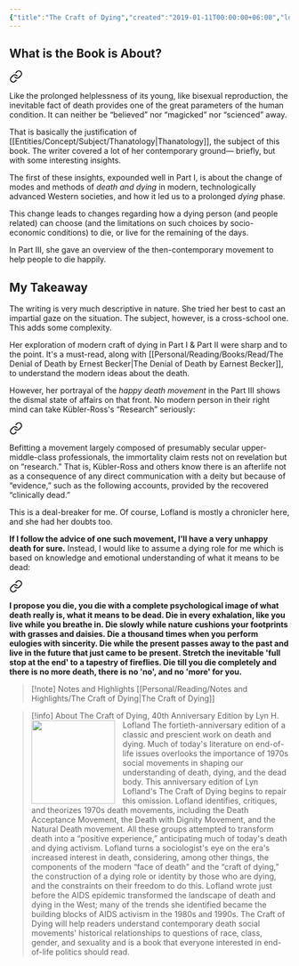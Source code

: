 ```yaml
---
{"title":"The Craft of Dying","created":"2019-01-11T00:00:00+06:00","log":[{"status":"Read","timestamp":"2023-03-30T15:34:28+06:00"},{"status":"In Progress","timestamp":"2023-03-27T15:34:28+06:00"},{"status":"To Read","timestamp":"2019-01-11T00:00:00+06:00"}],"updated":"2025-05-27T21:35:12+06:00","read_count":"1","authors":["Lyn H. Lofland"],"isbn10":803910991,"status":"Read","rating":4,"cover":"https://images-na.ssl-images-amazon.com/images/S/compressed.photo.goodreads.com/books/1556359435i/45313230.jpg","dg-publish":true,"dg-note-icon":2,"dg-metatags":{"og:image":"https://images-na.ssl-images-amazon.com/images/S/compressed.photo.goodreads.com/books/1556359435i/45313230.jpg"},"tags":["book","thanatology","sociology"],"reviewed":true,"reading_notes":"[[Personal/Reading/Notes and Highlights/The Craft of Dying|The Craft of Dying]]","dg-path":"Reading/Books/Read/The Craft of Dying by Lyn H. Lofland.md","permalink":"/reading/books/read/the-craft-of-dying-by-lyn-h-lofland/","metatags":{"og:image":"https://images-na.ssl-images-amazon.com/images/S/compressed.photo.goodreads.com/books/1556359435i/45313230.jpg"},"dgPassFrontmatter":true,"noteIcon":2}
---
```


## What is the Book is About?


<div class="transclusion internal-embed is-loaded"><a class="markdown-embed-link" href="/reading/notes-and-highlights/the-craft-of-dying/#00a29a" aria-label="Open link"><svg xmlns="http://www.w3.org/2000/svg" width="24" height="24" viewBox="0 0 24 24" fill="none" stroke="currentColor" stroke-width="2" stroke-linecap="round" stroke-linejoin="round" class="svg-icon lucide-link"><path d="M10 13a5 5 0 0 0 7.54.54l3-3a5 5 0 0 0-7.07-7.07l-1.72 1.71"></path><path d="M14 11a5 5 0 0 0-7.54-.54l-3 3a5 5 0 0 0 7.07 7.07l1.71-1.71"></path></svg></a><div class="markdown-embed">



Like the prolonged helplessness of its young, like bisexual reproduction, the inevitable fact of death provides one of the great parameters of the human condition. It can neither be “believed” nor “magicked” nor “scienced” away. 

</div></div>


That is basically the justification of [[Entities/Concept/Subject/Thanatology\|Thanatology]], the subject of this book. The writer covered a lot of her contemporary ground— briefly, but with some interesting insights.

The first of these insights, expounded well in Part I, is about the change of modes and methods of *death and dying* in modern, technologically advanced Western societies, and how it led us to a prolonged *dying* phase.

This change leads to changes regarding how a dying person (and people related) can choose (and the limitations on such choices by socio-economic conditions) to die, or live for the remaining of the days.

In Part III, she gave an overview of the then-contemporary movement to help people to die happily.
## My Takeaway
The writing is very much descriptive in nature. She tried her best to cast an impartial gaze on the situation. The subject, however, is a cross-school one. This adds some complexity.

Her exploration of modern craft of dying in Part I & Part II were sharp and to the point. It's a must-read, along with [[Personal/Reading/Books/Read/The Denial of Death by Ernest Becker\|The Denial of Death by Earnest Becker]], to understand the modern ideas about the death.

However, her portrayal of the *happy death movement* in the Part III shows the dismal state of affairs on that front. No modern person in their right mind can take Kübler-Ross's “Research” seriously:


<div class="transclusion internal-embed is-loaded"><a class="markdown-embed-link" href="/reading/notes-and-highlights/the-craft-of-dying/#1ce17b" aria-label="Open link"><svg xmlns="http://www.w3.org/2000/svg" width="24" height="24" viewBox="0 0 24 24" fill="none" stroke="currentColor" stroke-width="2" stroke-linecap="round" stroke-linejoin="round" class="svg-icon lucide-link"><path d="M10 13a5 5 0 0 0 7.54.54l3-3a5 5 0 0 0-7.07-7.07l-1.72 1.71"></path><path d="M14 11a5 5 0 0 0-7.54-.54l-3 3a5 5 0 0 0 7.07 7.07l1.71-1.71"></path></svg></a><div class="markdown-embed">



Befitting a movement largely composed of presumably secular upper-middle-class professionals, the immortality claim rests not on revelation but on “research.” That is, Kübler-Ross and others know there is an afterlife not as a consequence of any direct communication with a deity but because of “evidence,” such as the following accounts, provided by the recovered “clinically dead.” 

</div></div>


This is a deal-breaker for me. Of course, Lofland is mostly a chronicler here, and she had her doubts too.

**If I follow the advice of one such movement, I'll have a very unhappy death for sure.** Instead, I would like to assume a dying role for me which is based on knowledge and emotional understanding of what it means to be dead:


<div class="transclusion internal-embed is-loaded"><a class="markdown-embed-link" href="/journal/the-importance-of-dying/#2bfa47" aria-label="Open link"><svg xmlns="http://www.w3.org/2000/svg" width="24" height="24" viewBox="0 0 24 24" fill="none" stroke="currentColor" stroke-width="2" stroke-linecap="round" stroke-linejoin="round" class="svg-icon lucide-link"><path d="M10 13a5 5 0 0 0 7.54.54l3-3a5 5 0 0 0-7.07-7.07l-1.72 1.71"></path><path d="M14 11a5 5 0 0 0-7.54-.54l-3 3a5 5 0 0 0 7.07 7.07l1.71-1.71"></path></svg></a><div class="markdown-embed">



**I propose you die, you die with a complete psychological image of what death really is, what it means to be dead. Die in every exhalation, like you live while you breathe in. Die slowly while nature cushions your footprints with grasses and daisies. Die a thousand times when you perform eulogies with sincerity. Die while the present passes away to the past and live in the future that just came to be present. Stretch the inevitable 'full stop at the end' to a tapestry of fireflies. Die till you die completely and there is no more death, there is no 'no', and no 'more' for you.** 

</div></div>


> [!note] Notes and Highlights
> [[Personal/Reading/Notes and Highlights/The Craft of Dying\|The Craft of Dying]]

> [!info] About The Craft of Dying, 40th Anniversary Edition by Lyn H. Lofland
> <img src="https://images-na.ssl-images-amazon.com/images/S/compressed.photo.goodreads.com/books/1556359435i/45313230.jpg" style="float: left; width: 150px; height: auto; margin-right: 1em;" /> The fortieth-anniversary edition of a classic and prescient work on death and dying. Much of today's literature on end-of-life issues overlooks the importance of 1970s social movements in shaping our understanding of death, dying, and the dead body. This anniversary edition of Lyn Lofland's The Craft of Dying begins to repair this omission. Lofland identifies, critiques, and theorizes 1970s death movements, including the Death Acceptance Movement, the Death with Dignity Movement, and the Natural Death movement. All these groups attempted to transform death into a “positive experience,” anticipating much of today's death and dying activism. Lofland turns a sociologist's eye on the era's increased interest in death, considering, among other things, the components of the modern “face of death” and the “craft of dying,” the construction of a dying role or identity by those who are dying, and the constraints on their freedom to do this. Lofland wrote just before the AIDS epidemic transformed the landscape of death and dying in the West; many of the trends she identified became the building blocks of AIDS activism in the 1980s and 1990s. The Craft of Dying will help readers understand contemporary death social movements' historical relationships to questions of race, class, gender, and sexuality and is a book that everyone interested in end-of-life politics should read.
